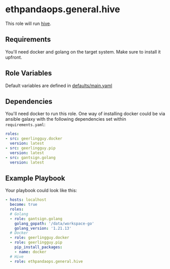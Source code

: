 # ethpandaops.general.hive

This role will run [hive](https://github.com/ethereum/hive).

## Requirements

You'll need docker and golang on the target system. Make sure to install it upfront.

## Role Variables

Default variables are defined in [defaults/main.yaml](defaults/main.yaml)

## Dependencies

You'll need docker to run this role. One way of installing docker could be via ansible galaxy with the following dependencies set within `requirements.yaml`:

```yaml
roles:
- src: geerlingguy.docker
  version: latest
- src: geerlingguy.pip
  version: latest
- src: gantsign.golang
  version: latest
```

## Example Playbook

Your playbook could look like this:

```yaml
- hosts: localhost
  become: true
  roles:
  # Golang
  - role: gantsign.golang
    golang_gopath: '/data/workspace-go'
    golang_version: '1.21.13'
  # Docker
  - role: geerlingguy.docker
  - role: geerlingguy.pip
    pip_install_packages:
    - name: docker
  # Hive
  - role: ethpandaops.general.hive
```
